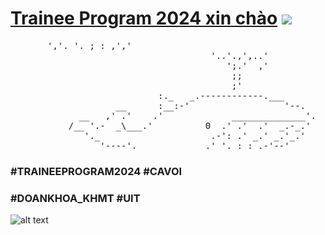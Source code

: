 # [Trainee Program 2024 xin chào](https://www.facebook.com/DoanHoiKHMT) ![](https://user-images.githubusercontent.com/18350557/176309783-0785949b-9127-417c-8b55-ab5a4333674e.gif) 

<pre>
       ','. '. ; : ,','
                                      '..'.,',..'
                                         ';.'  ,'
                                          ;;
                                          ;'
                            :._   _.------------.___
                    __      :__:-'                  '--.
             __   ,' .'    .'             ______________'.
           /__ '.-  _\___.'          0  .' .'  .'  _.-_.'
              '._                     .-': .' _.' _.'_.'
                 '----'._____________.'_'._:_:_.-'--'
</pre>


### #TRAINEEPROGRAM2024 #CAVOI ###
### #DOANKHOA_KHMT  #UIT ###

![alt text](<TP2024 Meeting BG.png>)
